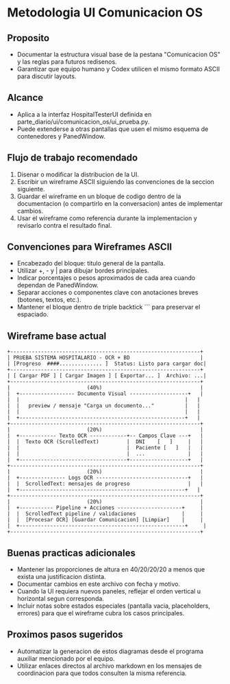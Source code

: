 # Metodologia UI Comunicacion OS

## Proposito
- Documentar la estructura visual base de la pestana "Comunicacion OS" y las reglas para futuros redisenos.
- Garantizar que equipo humano y Codex utilicen el mismo formato ASCII para discutir layouts.

## Alcance
- Aplica a la interfaz HospitalTesterUI definida en parte_diario/ui/comunicacion_os/ui_prueba.py.
- Puede extenderse a otras pantallas que usen el mismo esquema de contenedores y PanedWindow.

## Flujo de trabajo recomendado
1. Disenar o modificar la distribucion de la UI.
2. Escribir un wireframe ASCII siguiendo las convenciones de la seccion siguiente.
3. Guardar el wireframe en un bloque de codigo dentro de la documentacion (o compartirlo en la conversacion) antes de implementar cambios.
4. Usar el wireframe como referencia durante la implementacion y revisarlo contra el resultado final.

## Convenciones para Wireframes ASCII
- Encabezado del bloque: titulo general de la pantalla.
- Utilizar +, - y | para dibujar bordes principales.
- Indicar porcentajes o pesos aproximados de cada area cuando dependan de PanedWindow.
- Separar acciones o componentes clave con anotaciones breves (botones, textos, etc.).
- Mantener el bloque dentro de triple backtick ``` para preservar el espaciado.

## Wireframe base actual
```
+--------------------------------------------------------------+
| PRUEBA SISTEMA HOSPITALARIO - OCR + BD                       |
| [Progreso  ####.............. ]  Status: Listo para cargar doc|
+--------------------------------------------------------------+
| [ Cargar PDF ] [ Cargar Imagen ] [ Exportar... ]  Archivo: ...|
+--------------------------------------------------------------+
|                         (40%)                                |
|  +------------------ Documento Visual -------------------+   |
|  |                                                      |   |
|  |   preview / mensaje "Carga un documento..."          |   |
|  |                                                      |   |
|  +------------------------------------------------------+   |
+--------------------------------------------------------------+
|                         (20%)                                |
|  +------------ Texto OCR ------------+-- Campos Clave ---+   |
|  |  Texto OCR (ScrolledText)         |  DNI    [   ]     |   |
|  |                                   |  Paciente [   ]   |   |
|  |                                   |  ...              |   |
|  +-----------------------------------+-------------------+   |
+--------------------------------------------------------------+
|                         (20%)                                |
|  +--------------- Logs OCR ------------------------------+   |
|  |  ScrolledText: mensajes de progreso                   |   |
|  +------------------------------------------------------+   |
+--------------------------------------------------------------+
|                         (20%)                                |
|  +----------- Pipeline + Acciones ---------------------+     |
|  |  ScrolledText pipeline / validaciones               |     |
|  |  [Procesar OCR] [Guardar Comunicacion] [Limpiar]    |     |
|  +------------------------------------------------------+     |
+--------------------------------------------------------------+
```

## Buenas practicas adicionales
- Mantener las proporciones de altura en 40/20/20/20 a menos que exista una justificacion distinta.
- Documentar cambios en este archivo con fecha y motivo.
- Cuando la UI requiera nuevos paneles, reflejar el orden vertical u horizontal segun corresponda.
- Incluir notas sobre estados especiales (pantalla vacia, placeholders, errores) para que el wireframe cubra los casos principales.

## Proximos pasos sugeridos
- Automatizar la generacion de estos diagramas desde el programa auxiliar mencionado por el equipo.
- Utilizar enlaces directos al archivo markdown en los mensajes de coordinacion para que todos consulten la misma referencia.

